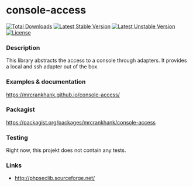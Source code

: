 # console-access
[![Total Downloads](https://poser.pugx.org/mrcrankhank/console-access/downloads)](https://packagist.org/packages/mrcrankhank/console-access)
[![Latest Stable Version](https://poser.pugx.org/mrcrankhank/console-access/v/stable)](https://packagist.org/packages/mrcrankhank/console-access)
[![Latest Unstable Version](https://poser.pugx.org/mrcrankhank/console-access/v/unstable)](https://packagist.org/packages/mrcrankhank/console-access)
[![License](https://poser.pugx.org/mrcrankhank/console-access/license)](https://packagist.org/packages/mrcrankhank/console-access)

### Description
This library abstracts the access to a console through adapters. It provides a local and ssh adapter out of the box.

### Examples & documentation
https://mrcrankhank.github.io/console-access/

### Packagist
https://packagist.org/packages/mrcrankhank/console-access

### Testing
Right now, this projekt does not contain any tests.

### Links
* http://phpseclib.sourceforge.net/
